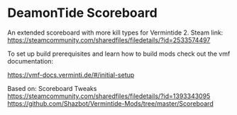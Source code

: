 # DeamonTide Scoreboard

An extended scoreboard with more kill types for Vermintide 2.
Steam link: https://steamcommunity.com/sharedfiles/filedetails/?id=2533574497

To set up build prerequisites and learn how to build mods check out the vmf documentation:

https://vmf-docs.verminti.de/#/initial-setup

Based on: Scoreboard Tweaks
    https://steamcommunity.com/sharedfiles/filedetails/?id=1393343095
    https://github.com/Shazbot/Vermintide-Mods/tree/master/Scoreboard
